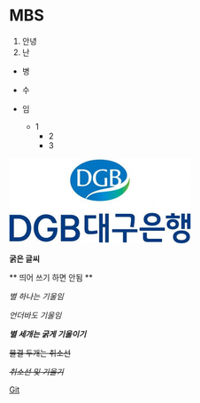 # MBS
  1) 안녕
  2) 난

  - 병
  - 수
  - 임

    * 1
      * 2
      * 3
      
![Image](/11.jpeg)

**굵은 글씨**

** 띄어 쓰기 하면 안됨 **

*별 하나는 기울임*

_언더바도 기울임_

***별 세개는 굵게 기울이기***

~~물결 두개는 취소선~~

~~*취소선 및 기울기*~~

[Git](/git)
